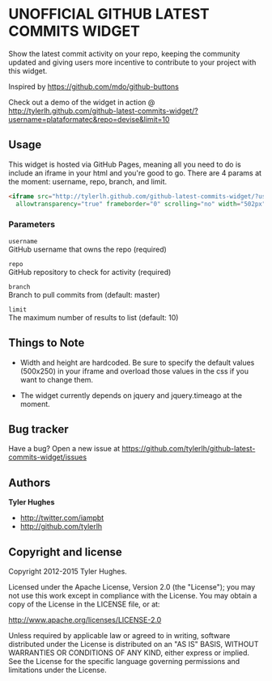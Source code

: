 UNOFFICIAL GITHUB LATEST COMMITS WIDGET
=========================

Show the latest commit activity on your repo, keeping the community updated and giving users more incentive to contribute to your project with this widget.

Inspired by https://github.com/mdo/github-buttons

Check out a demo of the widget in action @ http://tylerlh.github.com/github-latest-commits-widget/?username=plataformatec&repo=devise&limit=10


Usage
-----

This widget is hosted via GitHub Pages, meaning all you need to do is include an iframe in your html and you're good to go. There are 4 params at the moment: username, repo, branch, and limit.

``` html
<iframe src="http://tylerlh.github.com/github-latest-commits-widget/?username=USERNAME&repo=REPO&limit=LIMIT"
  allowtransparency="true" frameborder="0" scrolling="no" width="502px" height="252px"></iframe>
```

### Parameters

`username`<br>
GitHub username that owns the repo (required)<br>

`repo`<br>
GitHub repository to check for activity (required)

`branch`<br>
Branch to pull commits from (default: master)

`limit`<br>
The maximum number of results to list (default: 10)


Things to Note
-----------

+ Width and height are hardcoded. Be sure to specify the default values (500x250) in your iframe and overload those values in the css if you want to change them.

+ The widget currently depends on jquery and jquery.timeago at the moment.



Bug tracker
-----------

Have a bug? Open a new issue at https://github.com/tylerlh/github-latest-commits-widget/issues



Authors
-------

**Tyler Hughes**

+ http://twitter.com/iampbt
+ http://github.com/tylerlh



Copyright and license
---------------------

Copyright 2012-2015 Tyler Hughes.

Licensed under the Apache License, Version 2.0 (the "License");
you may not use this work except in compliance with the License.
You may obtain a copy of the License in the LICENSE file, or at:

   http://www.apache.org/licenses/LICENSE-2.0

Unless required by applicable law or agreed to in writing, software
distributed under the License is distributed on an "AS IS" BASIS,
WITHOUT WARRANTIES OR CONDITIONS OF ANY KIND, either express or implied.
See the License for the specific language governing permissions and
limitations under the License.